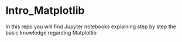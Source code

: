 # Intro_Matplotlib
In this repo you will find Jupyter notebooks explaining step by step the basic knowledge regarding Matplotlib
